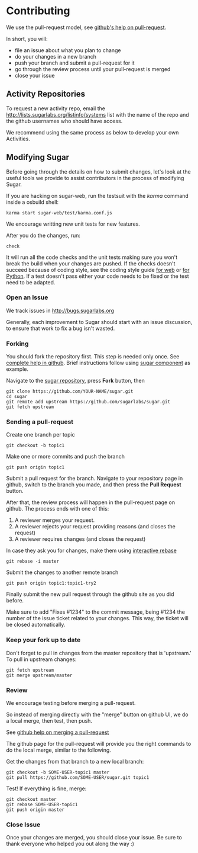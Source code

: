Contributing
============

We use the pull-request model, see [github's help on pull-request](https://help.github.com/articles/using-pull-requests).

In short, you will:

* file an issue about what you plan to change
* do your changes in a new branch
* push your branch and submit a pull-request for it
* go through the review process until your pull-request is merged
* close your issue

Activity Repositories
-----------------

To request a new activity repo, email the http://lists.sugarlabs.org/listinfo/systems list with the name of the repo and the github usernames who should have access.

We recommend using the same process as below to develop your own Activities.

Modifying Sugar
---------------

Before going through the details on how to submit changes, let's look at the useful tools we provide to assist contributors in the process of modifying Sugar.

If you are hacking on sugar-web, run the testsuit with the *karma* command inside a osbuild shell:

    karma start sugar-web/test/karma.conf.js

We encourage writting new unit tests for new features.

After you do the changes, run:

    check

It will run all the code checks and the unit tests making sure you won't break the build when your changes are pushed. 
If the checks doesn't succeed because of coding style, see the coding style guide [for web](web-style.md.html) or [for Python](python-style.md.html). 
If a test doesn't pass either your code needs to be fixed or the test need to be adapted.

### Open an Issue

We track issues in http://bugs.sugarlabs.org

Generally, each improvement to Sugar should start with an issue discussion, to ensure that work to fix a bug isn't wasted.

### Forking

You should fork the repository first. 
This step is needed only once. 
See [complete help in github](https://help.github.com/articles/fork-a-repo). 
Brief instructions follow using [sugar component](https://github.com/sugarlabs/sugar) as example.

Navigate to the [sugar repository](https://github.com/sugarlabs/sugar/), press **Fork** button, then

    git clone https://github.com/YOUR-NAME/sugar.git
    cd sugar
    git remote add upstream https://github.com/sugarlabs/sugar.git
    git fetch upstream

### Sending a pull-request

Create one branch per topic

    git checkout -b topic1

Make one or more commits and push the branch

    git push origin topic1

Submit a pull request for the branch. 
Navigate to your repository page in github, switch to the branch you made, and then press the **Pull Request** button.

After that, the review process will happen in the pull-request page on github. 
The process ends with one of this:

1. A reviewer merges your request.
2. A reviewer rejects your request providing reasons (and closes the request)
3. A reviewer requires changes (and closes the request)

In case they ask you for changes, make them using [interactive rebase](http://git-scm.com/book/en/Git-Tools-Rewriting-History#Changing-Multiple-Commit-Messages)

    git rebase -i master

Submit the changes to another remote branch

    git push origin topic1:topic1-try2

Finally submit the new pull request through the github site as you did before.

Make sure to add "Fixes #1234" to the commit message, being #1234 the number of the issue ticket related to your changes. 
This way, the ticket will be closed automatically.

### Keep your fork up to date

Don't forget to pull in changes from the master repository that is 'upstream.' 
To pull in upstream changes:

    git fetch upstream
    git merge upstream/master

### Review

We encourage testing before merging a pull-request. 

So instead of merging directly with the "merge" button on github UI, we do a local merge, then test, then push.  

See [github help on merging a pull-request](https://help.github.com/articles/merging-a-pull-request)

The github page for the pull-request will provide you the right commands to do the local merge, similar to the following.

Get the changes from that branch to a new local branch:

    git checkout -b SOME-USER-topic1 master
    git pull https://github.com/SOME-USER/sugar.git topic1

Test! If everything is fine, merge:

    git checkout master
    git rebase SOME-USER-topic1
    git push origin master

### Close Issue

Once your changes are merged, you should close your issue. 
Be sure to thank everyone who helped you out along the way :) 
